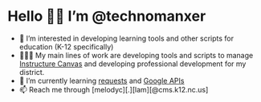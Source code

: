 # Hello 👋🏼 I’m @technomanxer

- 👀 I’m interested in developing learning tools and other scripts for education (K-12 specifically)
- 👩🏻‍🏫 My main lines of work are developing tools and scripts to manage [Instructure Canvas](https://github.com/instructure/canvas-lms) and developing professional development for my district.
- 🌱 I’m currently learning [requests](https://github.com/psf/requests) and [Google APIs](https://github.com/googleapis/google-api-python-client)
- 📫 Reach me through [melodyc][.][lam][@cms.k12.nc.us]

<!---
technomanxer/technomanxer is a ✨ special ✨ repository because its `README.md` (this file) appears on your GitHub profile.
You can click the Preview link to take a look at your changes.
--->
